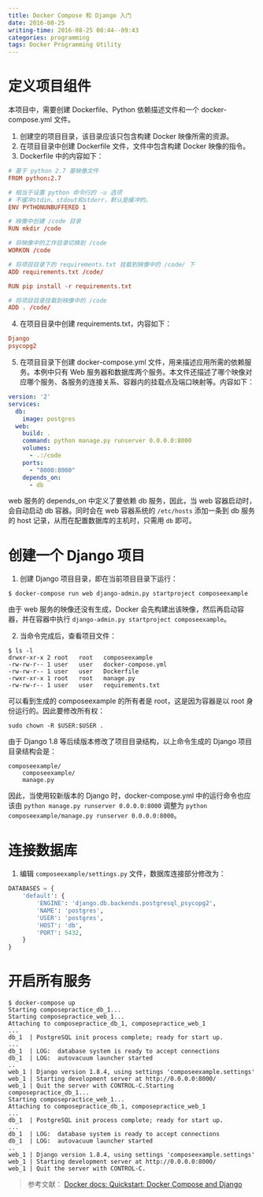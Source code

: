 ```yaml
---
title: Docker Compose 和 Django 入门
date: 2016-08-25
writing-time: 2016-08-25 08:44--09:43
categories: programming
tags: Docker Programming Utility 
---
```


# 定义项目组件

本项目中，需要创建 Dockerfile、Python 依赖描述文件和一个 docker-compose.yml 文件。

1. 创建空的项目目录，该目录应该只包含构建 Docker 映像所需的资源。
2. 在项目目录中创建 Dockerfile 文件，文件中包含构建 Docker 映像的指令。
3. Dockerfile 中的内容如下：

```conf
# 基于 python 2.7 基映像文件
FROM python:2.7

# 相当于设置 python 命令行的 -u 选项
# 不缓冲stdin、stdout和stderr，默认是缓冲的。
ENV PYTHONUNBUFFERED 1 

# 映像中创建 /code 目录
RUN mkdir /code

# 将映像中的工作目录切换到 /code
WORKON /code

# 将项目目录下的 requirements.txt 挂载到映像中的 /code/ 下
ADD requirements.txt /code/

RUN pip install -r requirements.txt

# 将项目目录挂载到映像中的 /code
ADD . /code/
```

4. 在项目目录中创建 requirements.txt，内容如下：

```conf
Django
psycopg2
```

5. 在项目目录下创建 docker-compose.yml 文件，用来描述应用所需的依赖服务。本例中只有 Web 服务器和数据库两个服务。本文件还描述了哪个映像对应哪个服务、各服务的连接关系、容器内的挂载点及端口映射等。内容如下：

```yaml
version: '2'
services:
  db:
    image: postgres
  web:
    build: .
    command: python manage.py runserver 0.0.0.0:8000
    volumes:
      - .:/code
    ports:
      - "8000:8000"
    depends_on:
      - db
```

web 服务的 depends_on 中定义了要依赖 db 服务，因此，当 web 容器启动时，会自动启动 db 容器。同时会在 web 容器系统的 `/etc/hosts` 添加一条到 db 服务的 host 记录，从而在配置数据库的主机时，只需用 `db` 即可。

# 创建一个 Django 项目

1. 创建 Django 项目目录，即在当前项目目录下运行：

```sheell
$ docker-compose run web django-admin.py startproject composeexample
```

由于 web 服务的映像还没有生成，Docker 会先构建出该映像，然后再启动容器，并在容器中执行 `django-admin.py startproject composeexample`。

2. 当命令完成后，查看项目文件：

```shell
$ ls -l
drwxr-xr-x 2 root   root   composeexample
-rw-rw-r-- 1 user   user   docker-compose.yml
-rw-rw-r-- 1 user   user   Dockerfile
-rwxr-xr-x 1 root   root   manage.py
-rw-rw-r-- 1 user   user   requirements.txt
```

可以看到生成的 composeexample 的所有者是 root，这是因为容器是以 root 身份运行的。因此要修改所有权：

```shell
sudo chown -R $USER:$USER .
```

由于 Django 1.8 等后续版本修改了项目目录结构，以上命令生成的 Django 项目目录结构会是：

```
composeexample/
    composeexample/
    manage.py
```

因此，当使用较新版本的 Django 时，docker-compose.yml 中的运行命令也应该由 `python manage.py runserver 0.0.0.0:8000` 调整为 `python composeexample/manage.py runserver 0.0.0.0:8000`。


# 连接数据库

1. 编辑 `composeexample/settings.py` 文件，数据库连接部分修改为：

```python
DATABASES = {
    'default': {
        'ENGINE': 'django.db.backends.postgresql_psycopg2',
        'NAME': 'postgres',
        'USER': 'postgres',
        'HOST': 'db',
        'PORT': 5432,
    }
}
```

# 开启所有服务

```shell
$ docker-compose up
Starting composepractice_db_1...
Starting composepractice_web_1...
Attaching to composepractice_db_1, composepractice_web_1
...
db_1  | PostgreSQL init process complete; ready for start up.
...
db_1  | LOG:  database system is ready to accept connections
db_1  | LOG:  autovacuum launcher started
..
web_1 | Django version 1.8.4, using settings 'composeexample.settings'
web_1 | Starting development server at http://0.0.0.0:8000/
web_1 | Quit the server with CONTROL-C.Starting composepractice_db_1...
Starting composepractice_web_1...
Attaching to composepractice_db_1, composepractice_web_1
...
db_1  | PostgreSQL init process complete; ready for start up.
...
db_1  | LOG:  database system is ready to accept connections
db_1  | LOG:  autovacuum launcher started
..
web_1 | Django version 1.8.4, using settings 'composeexample.settings'
web_1 | Starting development server at http://0.0.0.0:8000/
web_1 | Quit the server with CONTROL-C.
```


> 参考文献： 
> [Docker docs: Quickstart: Docker Compose and Django](https://docs.docker.com/compose/django/)
